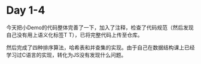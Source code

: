# Day 1-4
今天把小Demo的代码整体完善了一下，加入了注释，检查了代码规范（然后发现自己没有用上语义化标签T T），已将完整代码上传至仓库。

然后完成了四种排序算法，哈希表和并查集的实现。由于自己在数据结构课上已经学习过C语言的实现，转化为JS没有发现什么问题。